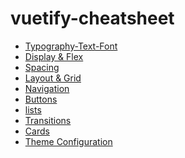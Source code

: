 # vuetify-cheatsheet

- [Typography-Text-Font](https://github.com/Adamskoullos/vuetify-cheatsheet/blob/main/text-font-typography.md)
- [Display & Flex](https://github.com/Adamskoullos/vuetify-cheatsheet/blob/main/flex.md)
- [Spacing](https://github.com/Adamskoullos/vuetify-cheatsheet/blob/main/spacing.md)
- [Layout & Grid](https://github.com/Adamskoullos/vuetify-cheatsheet/blob/main/grid.md)
- [Navigation](https://github.com/Adamskoullos/vuetify-cheatsheet/blob/main/nav.md)
- [Buttons]()
- [lists]()
- [Transitions]()
- [Cards]()
- [Theme Configuration]()
